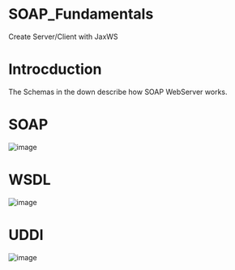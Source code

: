 # SOAP_Fundamentals
Create Server/Client with JaxWS

# Introcduction

The Schemas in the down describe how SOAP WebServer works.  

# SOAP
![image](https://user-images.githubusercontent.com/67378945/221980212-e393380e-2574-4c49-8703-16657d1ebdc0.png)

# WSDL
![image](https://user-images.githubusercontent.com/67378945/221980520-082e0288-e8a1-472c-a8f1-d39df20c3328.png)

# UDDI

![image](https://user-images.githubusercontent.com/67378945/221981410-129bdc0e-bcd3-4663-b216-58067ec34810.png)



